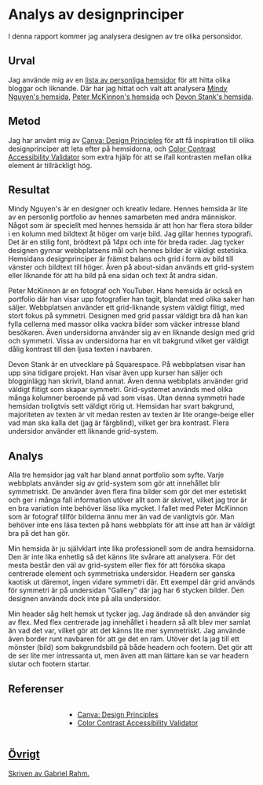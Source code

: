 Analys av designprinciper
=======================

I denna rapport kommer jag analysera designen av tre olika personsidor.

Urval
-----------------------

<!-- Berätta vilka webbplatser du valt att undersöka och varför eller hur du gick tillväga när du gjorde ditt urval. -->
Jag använde mig av en [lista av personliga hemsidor](https://www.sitebuilderreport.com/inspiration/personal-websites) för att hitta olika bloggar och liknande. Där har jag hittat och valt att analysera [Mindy Nguyen's hemsida](https://mindynguyen.me), [Peter McKinnon's hemsida](https://www.petermckinnon.com) och [Devon Stank's hemsida](https://devonstank.com).

Metod
-----------------------

<!-- Berätta kort om din "metod", hur du gör för att utföra undersökningen. Berätta om du använder något speciellt verktyg. -->
Jag har använt mig av [Canva: Design Principles](https://www.canva.com/learn/design-elements-principles/) för att få inspiration till olika designprinciper att leta efter på hemsidorna, och [Color Contrast Accessibility Validator](https://color.a11y.com/Contrast/) som extra hjälp för att se ifall kontrasten mellan olika element är tillräckligt hög.

Resultat
-----------------------

<!-- Dokumentera dina resultat från din studie. Berätta vad du kom fram till, vilka resultat du hittade och observerade. -->
Mindy Nguyen's är en designer och kreativ ledare. Hennes hemsida är lite av en personlig portfolio av hennes samarbeten med andra människor. Något som är speciellt med hennes hemsida är att hon har flera stora bilder i en kolumn med bildtext åt höger om varje bild. Jag gillar hennes typografi. Det är en stilig font, brödtext på 14px och inte för breda rader. Jag tycker designen gynnar webbplatsens mål och hennes bilder är väldigt estetiska. Hemsidans designprinciper är främst balans och grid i form av bild till vänster och bildtext till höger. Även på about-sidan används ett grid-system eller liknande för att ha bild på ena sidan och text åt andra sidan.

Peter McKinnon är en fotograf och YouTuber. Hans hemsida är också en portfolio där han visar upp fotografier han tagit, blandat med olika saker han säljer. Webbplatsen använder ett grid-liknande system väldigt flitigt, med stort fokus på symmetri. Designen med grid passar väldigt bra då han kan fylla cellerna med massor olika vackra bilder som väcker intresse bland besökaren. Även undersidorna använder sig av en liknande design med grid och symmetri. Vissa av undersidorna har en vit bakgrund vilket ger väldigt dålig kontrast till den ljusa texten i navbaren.

Devon Stank är en utvecklare på Squarespace. På webbplatsen visar han upp sina tidigare projekt. Han visar även upp kurser han säljer och blogginlägg han skrivit, bland annat. Även denna webbplats använder grid väldigt flitigt som skapar symmetri. Grid-systemet används med olika många kolumner beroende på vad som visas. Utan denna symmetri hade hemsidan troligtvis sett väldigt rörig ut. Hemsidan har svart bakgrund, majoriteten av texten är vit medan resten av texten är lite orange-beige eller vad man ska kalla det (jag är färgblind), vilket ger bra kontrast. Flera undersidor använder ett liknande grid-system.

Analys
-----------------------

<!-- Diskutera och analysera de resultaten du fann. -->
Alla tre hemsidor jag valt har bland annat portfolio som syfte. Varje webbplats använder sig av grid-system som gör att innehållet blir symmetriskt. De använder även flera fina bilder som gör det mer estetiskt och ger i många fall information utöver allt som är skrivet, vilket jag tror är en bra variation inte behöver läsa lika mycket. I fallet med Peter McKinnon som är fotograf tillför bilderna ännu mer än vad de vanligtvis gör. Man behöver inte ens läsa texten på hans webbplats för att inse att han är väldigt bra på det han gör.

Min hemsida är ju självklart inte lika professionell som de andra hemsidorna. Den är inte lika enhetlig så det känns lite svårare att analysera. För det mesta består den väl av grid-system eller flex för att försöka skapa centrerade element och symmetriska undersidor. Headern ser ganska kaotisk ut däremot, ingen vidare symmetri där. Ett exempel där grid används för symmetri är på undersidan "Gallery" där jag har 6 stycken bilder. Den designen används dock inte på alla undersidor.

Min header såg helt hemsk ut tycker jag. Jag ändrade så den använder sig av flex. Med flex centrerade jag innehållet i headern så allt blev mer samlat än vad det var, vilket gör att det känns lite mer symmetriskt. Jag använde även border runt navbaren för att ge det en ram. Utöver det la jag till ett mönster (bild) som bakgrundsbild på både headern och footern. Det gör att de ser lite mer intressanta ut, men även att man lättare kan se var headern slutar och footern startar.

Referenser
-----------------------

<!-- Ange de eventuella referenser du använder dig av, om några. -->
<div style="display: flex; justify-content: center">
<ul>
<li><a href="https://www.canva.com/learn/design-elements-principles/">Canva: Design Principles</a></li>
<li><a href="https://color.a11y.com/Contrast/">Color Contrast Accessibility Validator</li>
</ul>
</div>

Övrigt
-----------------------

Skriven av Gabriel Rahm.